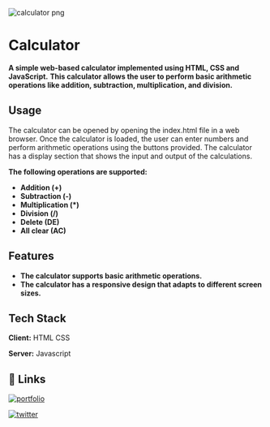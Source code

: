 ![calculator png](https://user-images.githubusercontent.com/104723233/222073119-02781784-2c58-49ec-8204-2c1caca47a79.jpg)

# Calculator

**A simple web-based calculator implemented using HTML, CSS and JavaScript.**
**This calculator allows the user to perform basic arithmetic operations like addition, subtraction, multiplication, and division.**


## Usage

The calculator can be opened by opening the index.html file in a web browser. 
Once the calculator is loaded, the user can enter numbers and perform arithmetic operations using the buttons provided. The calculator has a display section that shows the input and output of the calculations.

**The following operations are supported:**

- **Addition (+)**
- **Subtraction (-)**
- **Multiplication (*)**
- **Division (/)**
- **Delete (DE)**
- **All clear (AC)**
## Features

- **The calculator supports basic arithmetic operations.**
- **The calculator has a responsive design that adapts to different screen sizes.**

## Tech Stack

**Client:** HTML CSS

**Server:** Javascript


## 🔗 Links

[![portfolio](https://img.shields.io/badge/my_portfolio-000?style=for-the-badge&logo=ko-fi&logoColor=white)](https://ialamin.netlify.app/)

[![twitter](https://img.shields.io/badge/twitter-1DA1F2?style=for-the-badge&logo=twitter&logoColor=white)](https://twitter.com/ialamin69)

